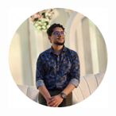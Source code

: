<p align="center">
  <a href="https://github.com/AnikShahrier">
    <img src="circular_image.svg" alt="Anik Shahrier" width="200" />
  </a>
</p>
